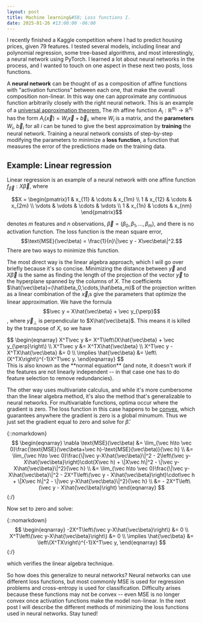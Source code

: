 ```yaml
---
layout: post
title: Machine learning&#58; Loss functions I.
date: 2025-01-26 #13:00:00 -06:00
---
```

I recently finished a Kaggle competition where I had to predict housing prices, given 79 features.  I tested several models, including linear and polynomial regression, some tree-based algorithms, and most interestingly, a neural network using PyTorch.  I learned a lot about neural networks in the process, and I wanted to touch on one aspect in these next two posts, loss functions.

A **neural network** can be thought of as a composition of affine functions with "activation functions" between each one, that make the overall composition non-linear.  In this way one can approximate any continuous function arbitrarily closely with the right neural network.  This is an example of a [universal approximation theorem.](https://en.wikipedia.org/wiki/Universal_approximation_theorem)  The $i$th affine function $A_i:\mathbb R^{m_i}\to \mathbb R^{n_i}$ has the form $A_i(\vec x) = W_i\vec x +\vec b_i$, where $W_i$ is a matrix, and the **parameters** $W_i$, $\vec b_i$ for all $i$ can be tuned to give the best approximation by **training** the neural network.  Training a neural network consists of step-by-step modifying the parameters to minimize a **loss function**, a function that measures the error of the predictions made on the training data.  

## Example: Linear regression

Linear regression is an example of a neural network with one affine function $f_{\vec\beta}:X\vec\beta$, where 

$$X = \begin{pmatrix}1 & x_{11} & \cdots & x_{1m} \\
1 & x_{12} & \cdots & x_{2m} \\
\vdots & \vdots & \cdots & \vdots \\
1 & x_{1n} & \cdots & x_{nm}
\end{pmatrix}$$

denotes $m$ features and $n$ observations, $\vec\beta = (\beta_0,\beta_1,\dots,\beta_m)$, and there is no activation function.  The loss function is the mean square error, 
$$\text{MSE}(\vec\beta) = \frac{1}{n}\|\vec y - X\vec\beta\|^2.$$
There are two ways to minimize this function.  

The most direct way is the linear algebra approach, which I will go over briefly because it's so concise.  Minimizing the distance between $\vec y$ and $X\vec\beta$ is the same as finding the length of the projection of the vector $\vec y$ to the hyperplane spanned by the columns of $X$.  The coefficients $\hat{\vec\beta}=(\hat\beta_0,\cdots,\hat\beta_m)$ of the projection written as a linear combination of the $\vec x_i$s give the parameters that optimize the linear approximation.  We have the formula
$$\vec y = X\hat{\vec\beta} + \vec y_{\perp}$$,
where $\vec y_{\perp}$ is perpendicular to $X\hat{\vec\beta}$.  This means it is killed by the transpose of $X$, so we have
<div>
$$
\begin{eqnarray}
X^T\vec y &= X^T\left\(X\hat{\vec\beta} + \vec y_{\perp}\right\) \\
X^T\vec y &= X^TX\hat{\vec\beta} \\
X^T\vec y - X^TX\hat{\vec\beta} &= 0 \\
\implies \hat{\vec\beta} &= \left\(X^TX\right\)^{-1}X^T\vec y.
\end{eqnarray}
$$ 
</div>
This is also known as the **normal equation** (and note, it doesn't work if the features are not linearly independent -- in that case one has to do feature selection to remove redundancies).

The other way uses multivariate calculus, and while it's more cumbersome than the linear algebra method, it's also the method that's generalizable to neural networks.  For multivariable functions, optima occur where the gradient is zero.  The loss function in this case happens to be [convex,](https://en.wikipedia.org/wiki/Convex_function) which guarantees anywhere the gradient is zero is a global minumum.  Thus we just set the gradient equal to zero and solve for $\hat\beta$.

{::nomarkdown}
$$
\begin{eqnarray}
\nabla \text{MSE}(\vec\beta) &= \lim_{\vec h\to \vec 0}\frac{\text{MSE}(\vec\beta+\vec h)-\text{MSE}(\vec\beta)}{\vec h} \\
 &= \lim_{\vec h\to \vec 0}\frac{\|\vec y-X\hat{\vec\beta}\|^2 - 2\left\(\vec y-X\hat{\vec\beta}\right)\cdot(X\vec h) + \|X\vec h\|^2 - \|\vec y-X\hat{\vec\beta}\|^2}{\vec h} \\
 &= \lim_{\vec h\to \vec 0}\frac{\|\vec y-X\hat{\vec\beta}\|^2 - 2X^T\left\(\vec y - X\hat{\vec\beta}\right)\cdot\vec h + \|X\vec h\|^2 - \|\vec y-X\hat{\vec\beta}\|^2}{\vec h} \\
 &= - 2X^T\left\(\vec y - X\hat{\vec\beta}\right)
\end{eqnarray}
$$
{:/}

Now set to zero and solve:

{::nomarkdown}
$$
\begin{eqnarray}
-2X^T\left\(\vec y-X\hat{\vec\beta}\right\) &= 0 \\
X^T\left\(\vec y-X\hat{\vec\beta}\right\) &= 0 \\
\implies \hat{\vec\beta} &= \left\(X^TX\right\)^{-1}X^T\vec y,
\end{eqnarray}
$$
{:/}

which verifies the linear algebra technique.

So how does this generalize to neural networks?  Neural networks can use different loss functions, but most commonly MSE is used for regression problems and cross-entropy is used for classification.  Difficulty arises because these functions may not be convex -- even MSE is no longer convex once activation functions make the model non-linear.  In the next post I will describe the different methods of minimizing the loss functions used in neural networks.  Stay tuned!